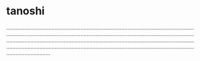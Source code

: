 # tanoshi

.............................................................................................................................................................................................................................................................................................................................................................................................................................................................................................................................................